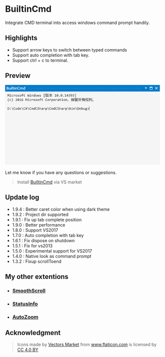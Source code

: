 # BuiltinCmd

Integrate CMD terminal into access windows command prompt handily.

## Highlights
- Support arrow keys to switch between typed commands
- Support auto completion with tab key.
- Support ctrl + c to terminal.

## Preview

![ScreenShot](BuiltinCmd/Resources/screenshot.png)

Let me know if you have any questions or suggestions.

> Install [BuiltinCmd](https://marketplace.visualstudio.com/items?itemName=lkytal.BuiltinCmd) via VS market

## Update log

* 1.9.4 : Better caret color when using dark theme
* 1.9.2 : Project dir supported
* 1.9.1 : Fix up tab complete position
* 1.9.0 : Better performance
* 1.8.0 : Support VS2017
* 1.7.0 : Auto completion with tab key
* 1.6.1 : Fix dispose on shutdown
* 1.5.1 : Fix for vs2013
* 1.5.0 : Experimental support for VS2017
* 1.4.0 : Native look as command prompt 
* 1.3.2 : Fixup scrollToend

## My other extentions

- ### [SmoothScroll](https://marketplace.visualstudio.com/items?itemName=lkytal.SmoothScroll)
- ### [StatusInfo](https://marketplace.visualstudio.com/items?itemName=lkytal.StatusInfo)
- ### [AutoZoom](https://marketplace.visualstudio.com/items?itemName=lkytal.AutoZoom)

## Acknowledgment

> <div>Icons made by <a href="https://www.flaticon.com/authors/vectors-market" title="Vectors Market">Vectors Market</a> from <a href="https://www.flaticon.com" title="Flaticon">www.flaticon.com</a> is licensed by <a href="https://creativecommons.org/licenses/by/4.0/" title="Creative Commons BY 4.0" target="_blank">CC 4.0 BY</a></div>
